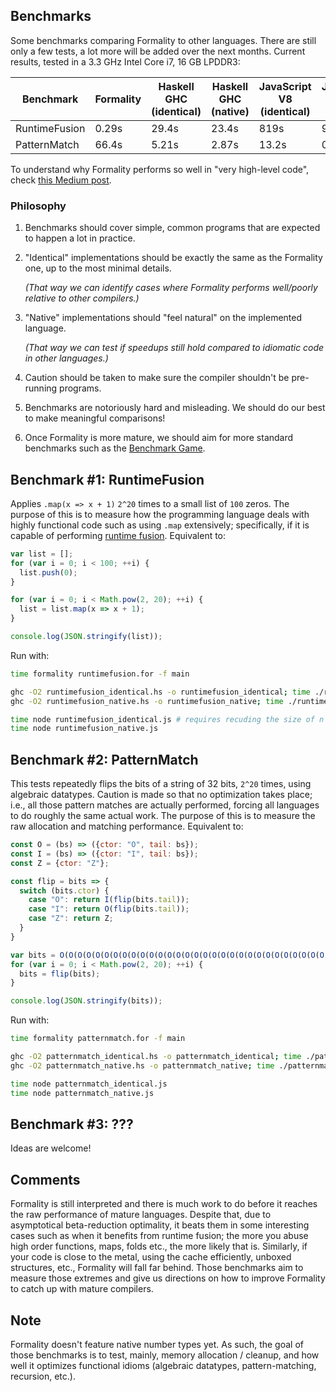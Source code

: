 ## Benchmarks

Some benchmarks comparing Formality to other languages. There are still only a few tests, a lot more will be added over the next months. Current results, tested in a 3.3 GHz Intel Core i7, 16 GB LPDDR3:

Benchmark | Formality | Haskell GHC (identical) | Haskell GHC (native) | JavaScript V8 (identical) | JavaScript V8 (native) 
--- | --- | --- | --- | --- | ---
RuntimeFusion | 0.29s| 29.4s | 23.4s | 819s | 9.09s 
PatternMatch | 66.4s| 5.21s | 2.87s | 13.2s | 0.84s 

To understand why Formality performs so well in "very high-level code", check [this Medium post](https://medium.com/@maiavictor/solving-the-mystery-behind-abstract-algorithms-magical-optimizations-144225164b07).

### Philosophy

1. Benchmarks should cover simple, common programs that are expected to happen a lot in practice.

2. "Identical" implementations should be exactly the same as the Formality one, up to the most minimal details.

    *(That way we can identify cases where Formality performs well/poorly relative to other compilers.)*

3. "Native" implementations should "feel natural" on the implemented language.
 
    *(That way we can test if speedups still hold compared to idiomatic code in other languages.)*

4. Caution should be taken to make sure the compiler shouldn't be pre-running programs.

5. Benchmarks are notoriously hard and misleading. We should do our best to make meaningful comparisons!

6. Once Formality is more mature, we should aim for more standard benchmarks such as the [Benchmark Game](https://benchmarksgame-team.pages.debian.net/benchmarksgame/).

## Benchmark #1: RuntimeFusion

Applies `.map(x => x + 1)` `2^20` times to a small list of `100` zeros. The purpose of this is to measure how the programming language deals with highly functional code such as using `.map` extensively; specifically, if it is capable of performing [runtime fusion](https://en.wikipedia.org/wiki/Deforestation_(computer_science)). Equivalent to:

```javascript
var list = [];
for (var i = 0; i < 100; ++i) {
  list.push(0);
}

for (var i = 0; i < Math.pow(2, 20); ++i) {
  list = list.map(x => x + 1);
}

console.log(JSON.stringify(list));
```

Run with:

```bash
time formality runtimefusion.for -f main

ghc -O2 runtimefusion_identical.hs -o runtimefusion_identical; time ./runtimefusion_identical
ghc -O2 runtimefusion_native.hs -o runtimefusion_native; time ./runtimefusion_native

time node runtimefusion_identical.js # requires recuding the size of n
time node runtimefusion_native.js
```

## Benchmark #2: PatternMatch

This tests repeatedly flips the bits of a string of 32 bits, `2^20` times, using algebraic datatypes. Caution is made so that no optimization takes place; i.e., all those pattern matches are actually performed, forcing all languages to do roughly the same actual work. The purpose of this is to measure the raw allocation and matching performance. Equivalent to:

```javascript
const O = (bs) => ({ctor: "O", tail: bs});
const I = (bs) => ({ctor: "I", tail: bs});
const Z = {ctor: "Z"};

const flip = bits => {
  switch (bits.ctor) {
    case "O": return I(flip(bits.tail));
    case "I": return O(flip(bits.tail));
    case "Z": return Z;
  }
}

var bits = O(O(O(O(O(O(O(O(O(O(O(O(O(O(O(O(O(O(O(O(O(O(O(O(O(O(O(O(O(O(O(O(Z))))))))))))))))))))))))))))))));
for (var i = 0; i < Math.pow(2, 20); ++i) {
  bits = flip(bits);
}

console.log(JSON.stringify(bits));
```

Run with:

```bash
time formality patternmatch.for -f main

ghc -O2 patternmatch_identical.hs -o patternmatch_identical; time ./patternmatch_identical
ghc -O2 patternmatch_native.hs -o patternmatch_native; time ./patternmatch_native

time node patternmatch_identical.js
time node patternmatch_native.js
```

## Benchmark #3: ???

Ideas are welcome!

## Comments

Formality is still interpreted and there is much work to do before it reaches the raw performance of mature languages. Despite that, due to asymptotical beta-reduction optimality, it beats them in some interesting cases such as when it benefits from runtime fusion; the more you abuse high order functions, maps, folds etc., the more likely that is. Similarly, if your code is close to the metal, using the cache efficiently, unboxed structures, etc., Formality will fall far behind. Those benchmarks aim to measure those extremes and give us directions on how to improve Formality to catch up with mature compilers.

## Note

Formality doesn't feature native number types yet. As such, the goal of those benchmarks is to test, mainly, memory allocation / cleanup, and how well it optimizes functional idioms (algebraic datatypes, pattern-matching, recursion, etc.).
